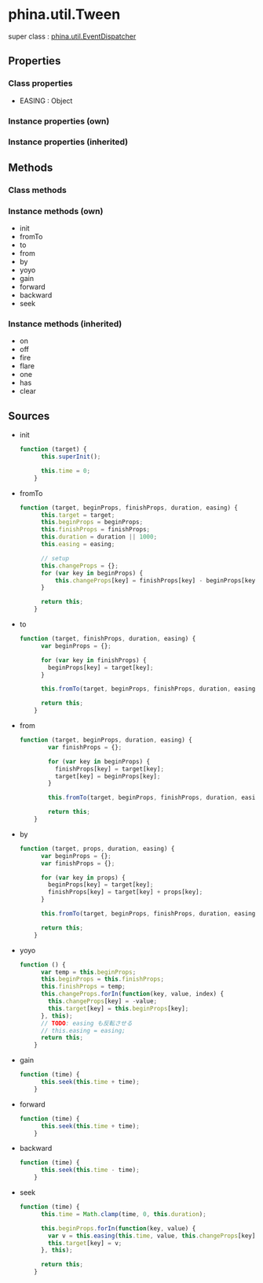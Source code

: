 # phina.util.Tween

super class : [phina.util.EventDispatcher](phina.util.EventDispatcher.md)

## Properties

### Class properties

* EASING : Object

### Instance properties (own)


### Instance properties (inherited)


## Methods

### Class methods


### Instance methods (own)

* init
* fromTo
* to
* from
* by
* yoyo
* gain
* forward
* backward
* seek

### Instance methods (inherited)

* on
* off
* fire
* flare
* one
* has
* clear

## Sources

* init
  ```javascript
  function (target) {
        this.superInit();
  
        this.time = 0;
      }
  ```
* fromTo
  ```javascript
  function (target, beginProps, finishProps, duration, easing) {
        this.target = target;
        this.beginProps = beginProps;
        this.finishProps = finishProps;
        this.duration = duration || 1000;
        this.easing = easing;
  
        // setup
        this.changeProps = {};
        for (var key in beginProps) {
            this.changeProps[key] = finishProps[key] - beginProps[key];
        }
  
        return this;
      }
  ```
* to
  ```javascript
  function (target, finishProps, duration, easing) {
        var beginProps = {};
  
        for (var key in finishProps) {
          beginProps[key] = target[key];
        }
  
        this.fromTo(target, beginProps, finishProps, duration, easing);
  
        return this;
      }
  ```
* from
  ```javascript
  function (target, beginProps, duration, easing) {
          var finishProps = {};
  
          for (var key in beginProps) {
            finishProps[key] = target[key];
            target[key] = beginProps[key];
          }
  
          this.fromTo(target, beginProps, finishProps, duration, easing);
  
          return this;
      }
  ```
* by
  ```javascript
  function (target, props, duration, easing) {
        var beginProps = {};
        var finishProps = {};
  
        for (var key in props) {
          beginProps[key] = target[key];
          finishProps[key] = target[key] + props[key];
        }
  
        this.fromTo(target, beginProps, finishProps, duration, easing);
  
        return this;
      }
  ```
* yoyo
  ```javascript
  function () {
        var temp = this.beginProps;
        this.beginProps = this.finishProps;
        this.finishProps = temp;
        this.changeProps.forIn(function(key, value, index) {
          this.changeProps[key] = -value;
          this.target[key] = this.beginProps[key];
        }, this);
        // TODO: easing も反転させる
        // this.easing = easing;
        return this;
      }
  ```
* gain
  ```javascript
  function (time) {
        this.seek(this.time + time);
      }
  ```
* forward
  ```javascript
  function (time) {
        this.seek(this.time + time);
      }
  ```
* backward
  ```javascript
  function (time) {
        this.seek(this.time - time);
      }
  ```
* seek
  ```javascript
  function (time) {
        this.time = Math.clamp(time, 0, this.duration);
  
        this.beginProps.forIn(function(key, value) {
          var v = this.easing(this.time, value, this.changeProps[key], this.duration);
          this.target[key] = v;
        }, this);
  
        return this;
      }
  ```

